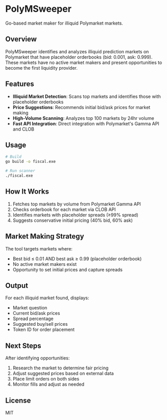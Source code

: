 # PolyMSweeper

Go-based market maker for illiquid Polymarket markets.

## Overview

PolyMSweeper identifies and analyzes illiquid prediction markets on Polymarket that have placeholder orderbooks (bid: 0.001, ask: 0.999). These markets have no active market makers and present opportunities to become the first liquidity provider.

## Features

- **Illiquid Market Detection**: Scans top markets and identifies those with placeholder orderbooks
- **Price Suggestions**: Recommends initial bid/ask prices for market making
- **High-Volume Scanning**: Analyzes top 100 markets by 24hr volume
- **Fast API Integration**: Direct integration with Polymarket's Gamma API and CLOB

## Usage

```bash
# Build
go build -o fiscal.exe

# Run scanner
./fiscal.exe
```

## How It Works

1. Fetches top markets by volume from Polymarket Gamma API
2. Checks orderbook for each market via CLOB API
3. Identifies markets with placeholder spreads (≥99% spread)
4. Suggests conservative initial pricing (40% bid, 60% ask)

## Market Making Strategy

The tool targets markets where:
- Best bid ≤ 0.01 AND best ask ≥ 0.99 (placeholder orderbook)
- No active market makers exist
- Opportunity to set initial prices and capture spreads

## Output

For each illiquid market found, displays:
- Market question
- Current bid/ask prices
- Spread percentage
- Suggested buy/sell prices
- Token ID for order placement

## Next Steps

After identifying opportunities:
1. Research the market to determine fair pricing
2. Adjust suggested prices based on external data
3. Place limit orders on both sides
4. Monitor fills and adjust as needed

## License

MIT
